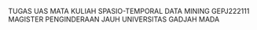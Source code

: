 TUGAS UAS MATA KULIAH
SPASIO-TEMPORAL DATA MINING
GEPJ222111
MAGISTER PENGINDERAAN JAUH
UNIVERSITAS GADJAH MADA

